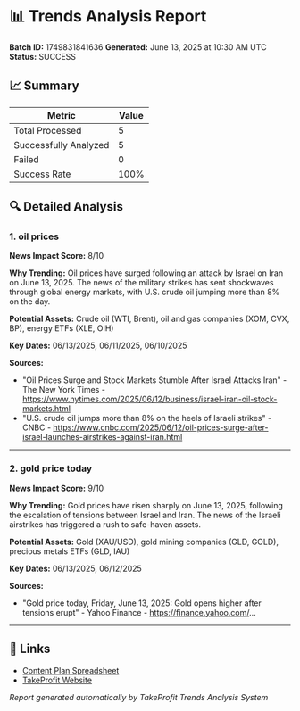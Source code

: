 # 📊 Trends Analysis Report

**Batch ID:** 1749831841636
**Generated:** June 13, 2025 at 10:30 AM UTC
**Status:** SUCCESS

## 📈 Summary

| Metric | Value |
|--------|-------|
| Total Processed | 5 |
| Successfully Analyzed | 5 |
| Failed | 0 |
| Success Rate | 100% |

## 🔍 Detailed Analysis

### 1. oil prices

**News Impact Score:** 8/10

**Why Trending:**
Oil prices have surged following an attack by Israel on Iran on June 13, 2025. The news of the military strikes has sent shockwaves through global energy markets, with U.S. crude oil jumping more than 8% on the day.

**Potential Assets:**
Crude oil (WTI, Brent), oil and gas companies (XOM, CVX, BP), energy ETFs (XLE, OIH)

**Key Dates:** 06/13/2025, 06/11/2025, 06/10/2025

**Sources:**
- "Oil Prices Surge and Stock Markets Stumble After Israel Attacks Iran" - The New York Times - https://www.nytimes.com/2025/06/12/business/israel-iran-oil-stock-markets.html
- "U.S. crude oil jumps more than 8% on the heels of Israeli strikes" - CNBC - https://www.cnbc.com/2025/06/12/oil-prices-surge-after-israel-launches-airstrikes-against-iran.html

---

### 2. gold price today

**News Impact Score:** 9/10

**Why Trending:**
Gold prices have risen sharply on June 13, 2025, following the escalation of tensions between Israel and Iran. The news of the Israeli airstrikes has triggered a rush to safe-haven assets.

**Potential Assets:**
Gold (XAU/USD), gold mining companies (GLD, GOLD), precious metals ETFs (GLD, IAU)

**Key Dates:** 06/13/2025, 06/12/2025

**Sources:**
- "Gold price today, Friday, June 13, 2025: Gold opens higher after tensions erupt" - Yahoo Finance - https://finance.yahoo.com/...

---

## 🔗 Links

- [Content Plan Spreadsheet](https://docs.google.com/spreadsheets/d/1cOTtwd81KgOgaD8ka0axiTUNH9NGG_LoFFygAUc2_xU/edit#gid=0)
- [TakeProfit Website](https://takeprofit.com)

*Report generated automatically by TakeProfit Trends Analysis System*